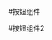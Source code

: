 <script setup>
import demo from './demo.vue'
</script>

#按钮组件
<!-- <q-button>我是自定义按钮</q-button> -->

#按钮组件2
<demo />
<!-- <q-button @click="() => {alert(123)}">我是自定义按钮</q-button> -->